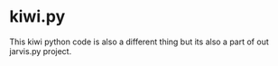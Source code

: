 # kiwi.py
This kiwi python code is also a different thing but its also a part of out jarvis.py project.
